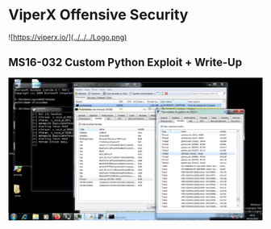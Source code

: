 # ViperX Offensive Security
![https://viperx.io/](../../../Logo.png)

## MS16-032 Custom Python Exploit + Write-Up

![hot](ms16-032.png)
